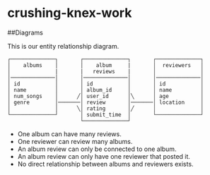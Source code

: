 # crushing-knex-work

##Diagrams

This is our entity relationship diagram.  

```text
┌──────────────┐       ┌──────────────┐       ┌──────────────┐
│    albums    │       │    album     |       │  reviewers   │
│              |       |   reviews    |       │              │
│──────────────│       │──────────────│       │──────────────│
│ id           │       │ id           │       │ id           │
│ name         │       │ album_id     │       │ name         │
│ num_songs    │      ╱│ user_id      │╲      │ age          │   
│ genre        │───────│ review       │───────│ location     │
│              │      ╲│ rating       │╱      │              │
└──────────────┘       │ submit_time  │       └──────────────┘
                       └──────────────┘
``` 

- One album can have many reviews. 
- One reviewer can review many albums. 
- An album review can only be connected to one album. 
- An album review can only have one reviewer that posted it. 
- No direct relationship between albums and reviewers exists. 
